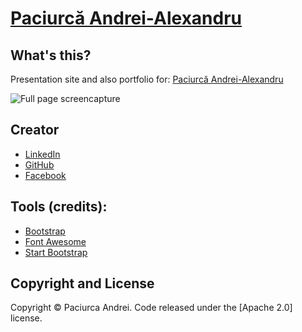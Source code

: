 # [Paciurcă Andrei-Alexandru](http://andreipaciurca.github.io/) 

## What's this?

Presentation site and also portfolio for: [Paciurcă Andrei-Alexandru](http://andreipaciurca.github.io/) 

![Full page screencapture](https://i.imgur.com/RcdfL7O.jpg)

## Creator

* [LinkedIn](https://www.linkedin.com/in/andreipaciurca/)
* [GitHub](https://github.com/andreipaciurca)
* [Facebook](https://facebook.com/andrei.paciurca)

## Tools (credits):
 * [Bootstrap](https://getbootstrap.com/)
 * [Font Awesome](https://fontawesome.com/)
 * [Start Bootstrap](https://startbootstrap.com/)

## Copyright and License

Copyright © Paciurca Andrei. Code released under the [Apache 2.0] license.
